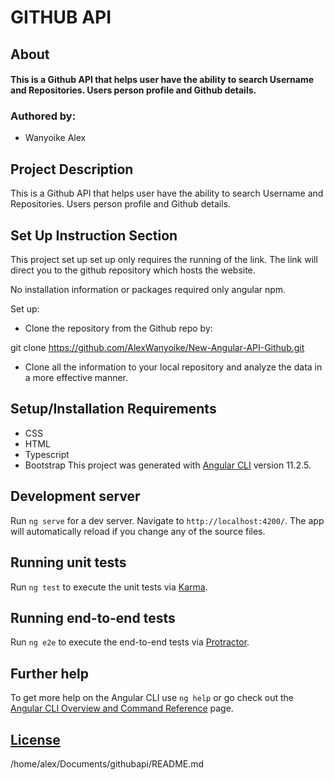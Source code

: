 # GITHUB API
 
## About
 
#### This is a Github API that helps user have the ability to search Username and Repositories. Users person profile and Github details.
 
### Authored by:
 
* Wanyoike Alex
 
 
##  Project Description
This is a Github API that helps user have the ability to search Username and Repositories. Users person profile and Github details.

## Set Up Instruction Section
This project set up set up only requires the running of the link. The link will direct you to the github repository which hosts the website. 

No installation information or packages required only angular npm.

Set up:
* Clone the repository from the Github repo by: 

git clone https://github.com/AlexWanyoike/New-Angular-API-Github.git

* Clone all the information to your local repository and analyze the data in a more effective manner. 



## Setup/Installation Requirements
* CSS
* HTML
* Typescript
* Bootstrap
This project was generated with [Angular CLI](https://github.com/angular/angular-cli) version 11.2.5.
 
## Development server
 
Run `ng serve` for a dev server. Navigate to `http://localhost:4200/`. The app will automatically reload if you change any of the source files.
 
 
## Running unit tests
 
Run `ng test` to execute the unit tests via [Karma](https://karma-runner.github.io).
 
## Running end-to-end tests
 
Run `ng e2e` to execute the end-to-end tests via [Protractor](http://www.protractortest.org/).
 
## Further help
 
To get more help on the Angular CLI use `ng help` or go check out the [Angular CLI Overview and Command Reference](https://angular.io/cli) page.
 
## [License](/home/alex/Documents/githubapi/LICENCE)
 
/home/alex/Documents/githubapi/README.md
